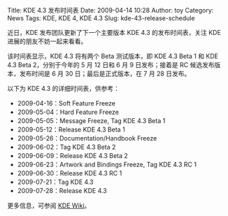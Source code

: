 Title: KDE 4.3 发布时间表
Date: 2009-04-14 10:28
Author: toy
Category: News
Tags: KDE, KDE 4, KDE 4.3
Slug: kde-43-release-schedule

近日，KDE 发布团队更新了下一个主要版本 KDE 4.3 的发布时间表，关注 KDE
进展的朋友不妨一起来看看。

该时间表显示，KDE 4.3 将有两个 Beta 测试版本，即 KDE 4.3 Beta 1 和 KDE
4.3 Beta 2，分别于今年的 5 月 12 日和 6 月 9 日发布；接着是 RC
候选发布版本，发布时间是 6 月 30 日；最后是正式版本，在 7 月 28 日发布。

以下为 KDE 4.3 的详细时间表，供参考：

* 2009-04-16：Soft Feature Freeze  
* 2009-05-04：Hard Feature Freeze  
* 2009-05-05：Message Freeze, Tag KDE 4.3 Beta 1  
* 2009-05-12：Release KDE 4.3 Beta 1  
* 2009-05-26：Documentation/Handbook Freeze  
* 2009-06-02：Tag KDE 4.3 Beta 2  
* 2009-06-09：Release KDE 4.3 Beta 2  
* 2009-06-23：Artwork and Bindings Freeze, Tag KDE 4.3 RC 1  
* 2009-06-30：Release KDE 4.3 RC 1  
* 2009-07-21：Tag KDE 4.3  
* 2009-07-28：Release KDE 4.3

更多信息，可参阅 [KDE
Wiki](http://techbase.kde.org/Schedules/KDE4/4.3\_Release\_Schedule)。
